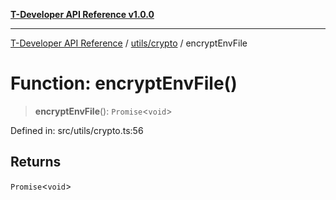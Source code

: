 [**T-Developer API Reference v1.0.0**](../../../README.md)

***

[T-Developer API Reference](../../../modules.md) / [utils/crypto](../README.md) / encryptEnvFile

# Function: encryptEnvFile()

> **encryptEnvFile**(): `Promise`\<`void`\>

Defined in: src/utils/crypto.ts:56

## Returns

`Promise`\<`void`\>
